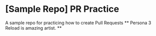 # [Sample Repo] PR Practice
A sample repo for practicing how to create Pull Requests
** Persona 3 Reload is amazing artist. **    
